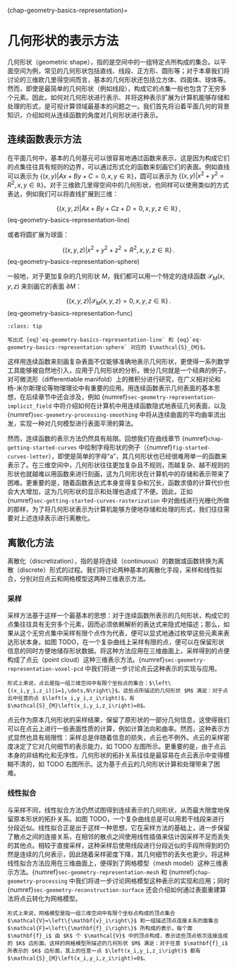 (chap-geometry-basics-representation)=
# 几何形状的表示方法

几何形状（geometric shape），指的是空间中的一组特定点所构成的集合。以平面空间为例，常见的几何形状包括直线、线段、正方形、圆形等；对于本章我们将讨论的三维欧几里得空间而言，基本的几何形状还包括立方体、四面体、球体等。然而，即使是最简单的几何形状（例如线段），构成它的点集一般也包含了无穷多个元素。因此，如何对几何形状进行表示、并将这种表示扩展为计算机能够存储和处理的形式，是可视计算领域最基本的问题之一。我们首先将沿着平面几何的背景知识，介绍如何从连续函数的角度对几何形状进行表示。

## 连续函数表示方法

在平面几何中，基本的几何基元可以很容易地通过函数来表示，这是因为构成它们的点集往往具有规则的边界，可以通过形式化的函数来刻画它们的表面。例如直线可以表示为 $\left\{(x,y)|Ax+By+C=0,x,y\in\mathbb{R}\right\}$，圆可以表示为 $\left\{(x,y)|x^2+y^2= R^2,x,y\in\mathbb{R}\right\}$。对于三维欧几里得空间中的几何形状，也同样可以使用类似的方式表达，例如我们可以将直线扩展到三维：

$$
\left\{(x,y,z)|Ax+By+Cz+D=0,x,y,z\in\mathbb{R}\right\}\,,
$$ (eq-geometry-basics-representation-line)

或者将圆扩展为球面：

$$
\left\{(x,y,z)|x^2+y^2+z^2= R^2,x,y,z\in\mathbb{R}\right\}\,.
$$ (eq-geometry-basics-representation-sphere)

一般地，对于更加复杂的几何形状 $M$，我们都可以用一个特定的连续函数 $\mathcal{S}_{M}\left(x,y,z\right)$ 来刻画它的表面 $\partial M$：

$$
\left\{(x,y,z)|\mathcal{S}_{M}\left(x,y,z\right)=0,x,y,z\in\mathbb{R}\right\}\,.
$$ (eq-geometry-basics-representation-func)

```{admonition} 练习
:class: tip

写出式 {eq}`eq-geometry-basics-representation-line` 和 {eq}`eq-geometry-basics-representation-sphere` 对应的 $\mathcal{S}_{M}$。
```

这样用连续函数来刻画复杂表面不仅能够准确地表示几何形状，更使得一系列数学工具能够被自然地引入，应用于几何形状的分析。微分几何就是一个经典的例子，对可微流形（differentiable manifold）上的微积分进行研究，在广义相对论和杨-米尔斯理论等物理理论中有重要的应用。用连续函数表示几何表面的基本思想，在后续章节中还会涉及，例如 {numref}`sec-geometry-representation-implicit_field` 中将介绍如何在计算机中用连续函数隐式地表征几何表面，以及 {numref}`sec-geometry-processing-smoothing` 中将从连续曲面的平均曲率流出发，实现一种对几何模型进行表面平滑的算法。

然而，连续函数的表示方法仍然具有局限。回想我们在曲线章节 {numref}`chap-getting-started-curves` 中绘制字母形状的例子（{numref}`fig-started-curves-letter`），即使是简单的字母“a”，其几何形状也已经很难用单一的函数来表示了。在三维空间中，几何形状往往更加复杂且不规则，而越复杂、越不规则的形状也就越难以用函数来进行刻画，这为几何形状在计算机中的存储和表示带来了困难。更重要的是，随着函数表达式本身变得复杂和冗长，函数求值的计算代价也会大大增加，这为几何形状的显示和处理也造成了不便。因此，正如 {numref}`sec-getting-started-curves-rasterization` 中对曲线进行光栅化所做的那样，为了将几何形状表示为计算机能够方便地存储和处理的形式，我们往往需要对上述连续表示进行离散化。

## 离散化方法

离散化（discretization），指的是将连续（continuous）的数据或函数转换为离散（discrete）形式的过程。我们将讨论两种基本的离散化手段，采样和线性拟合，分别对应点云和网格模型这两种三维表示方法。

### 采样

采样方法基于这样一个最基本的思想：对于连续函数所表示的几何形状，构成它的点集往往具有无穷多个元素，因而必须依赖解析的表达式来隐式地描述；那么，如果从这个无穷点集中采样有限个点作为代表，便可以显式地通过枚举这些元素来表达形状本身。如图 TODO，在一个复杂曲线上采样有限的点，便可以在保留形状信息的同时方便地储存形状数据。将这种方法应用在三维曲面上，采样得到的点便构成了点云（point cloud）这种三维表示方法。{numref}`sec-geometry-representation-voxel-pcd` 中我们将进一步讨论点云这种表示的实现与应用。

```{important}
形式上来说，点云是指一组三维空间中有限个坐标点的集合：$\left\{(x_i,y_i,z_i)|i=1,\dots,N\right\}$，这些点所描述的几何形状 $M$ 满足：对于点云中任意的点 $\left(x_i,y_i,z_i\right)$，有 $\mathcal{S}_{M}\left(x_i,y_i,z_i\right)=0$。
```

点云作为原本几何形状的采样结果，保留了原形状的一部分几何信息，这使得我们可以在点云上进行一些表面性质的计算，例如计算法向和曲率。然而，这种表示方式显然也具有局限性：采样总是伴随着信息的损失，点云也不例外。点云的采样密度决定了它对几何细节的表示能力，如 TODO 左图所示。更重要的是，由于点云本身的非结构化和无序性，几何形状的拓扑关系往往是最容易在点云表示中变得模糊不清的，如 TODO 右图所示。这为基于点云的几何形状计算和处理带来了困难。

### 线性拟合

与采样不同，线性拟合方法仍然试图得到连续表示的几何形状，从而最大限度地保留原本形状的拓扑关系。如图 TODO，一个复杂曲线总是可以用若干线段来进行分段近似。线性拟合正是出于这样一种思想，它在采样方法的基础上，进一步保留了散点之间的连接关系，在相邻的散点之间使用线性插值来估计因采样不足而丢失的其他点。相较于直接采样，这种采样后使用线段进行分段近似的手段所得到的仍然是连续的几何表示，因此随着采样密度下降，其几何细节的丢失也更少。将这种线性拟合方法应用在三维曲面上，便得到了网格模型（mesh model）这种三维表示方法。{numref}`sec-geometry-representation-mesh` 和 {numref}`chap-geometry-processing` 中我们将进一步讨论网格模型这种表示的实现和应用；同时 {numref}`sec-geometry-reconstruction-surface` 还会介绍如何通过表面重建算法将点云转化为网格模型。

```{important}
形式上来说，网格模型是指一组三维空间中有限个坐标点构成的顶点集合 $\mathcal{V}=\left\{\mathbf{v}_i\right\}$ 和一组描述顶点连接关系的面集合 $\mathcal{F}=\left\{\mathbf{f}_i\right\}$ 所构成的表示，每个面 $\mathbf{f}_i$ 由 $K$ 个 $\mathcal{V}$ 中的顶点构成，表示这些顶点依次连接连成的 $K$ 边形面。这样的网格模型所描述的几何形状 $M$ 满足：对于任意 $\mathbf{f}_i$ 所表示的 $K$ 边形面，其上的任意一点 $\left(x_i,y_i,z_i\right)$ 都有 $\mathcal{S}_{M}\left(x_i,y_i,z_i\right)=0$。
```
